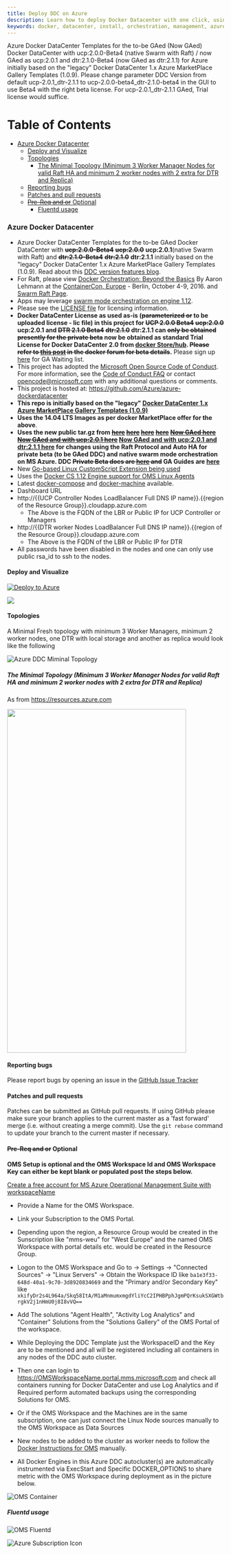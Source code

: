 ```yaml
---
title: Deploy DDC on Azure
description: Learn how to deploy Docker Datacenter with one click, using an ARM (ARM Resource Manager) Template.
keywords: docker, datacenter, install, orchestration, management, azure, swarm
---
```

 Azure Docker DataCenter Templates for the to-be GAed (Now GAed) Docker DataCenter with  ucp:2.0.0-Beta4 (native Swarm with Raft) / now GAed as ucp:2.0.1 and dtr:2.1.0-Beta4 (now GAed as dtr:2.1.1) for Azure initially based on the "legacy" Docker DataCenter 1.x Azure MarketPlace Gallery Templates (1.0.9). Please change parameter DDC Version from default ucp-2.0.1_dtr-2.1.1 to ucp-2.0.0-beta4_dtr-2.1.0-beta4 in the GUI to use Beta4 with the right beta license. For ucp-2.0.1_dtr-2.1.1 GAed, Trial license would suffice.

Table of Contents
=================

   * [Azure Docker Datacenter](#azure-docker-datacenter)
      * [Deploy and Visualize](#deploy-and-visualize)
      * [Topologies](#topologies)
         * [The Minimal Topology (Minimum 3 Worker Manager Nodes for valid Raft HA and minimum 2 worker nodes with 2 extra for DTR and Replica)](#the-minimal-topology-minimum-3-worker-manager-nodes-for-valid-raft-ha-and-minimum-2-worker-nodes-with-2-extra-for-dtr-and-replica)
      * [Reporting bugs](#reporting-bugs)
      * [Patches and pull requests](#patches-and-pull-requests)
      * [<del>Pre-Req and or</del> Optional](#pre-req-and-or-optional)
         * [Fluentd usage](#fluentd-usage)


### Azure Docker Datacenter

* Azure Docker DataCenter Templates for the to-be GAed Docker DataCenter with  **~~ucp:2.0.0-Beta4~~** **~~ucp:2.0.0~~** **ucp:2.0.1**(native Swarm with Raft) and **~~dtr:2.1.0-Beta4~~** **~~dtr:2.1.0~~** **dtr:2.1.1** initially based on the "legacy" Docker DataCenter 1.x Azure MarketPlace Gallery Templates (1.0.9).  Read about this [DDC version features blog](https://blog.docker.com/2016/11/docker-datacenter-adds-enterprise-orchestration-security-policy-refreshed-ui/).
* For Raft, please view [Docker Orchestration: Beyond the Basics](http://events.linuxfoundation.org/sites/events/files/slides/Docker_Orchestration-Aaron_Lehmann.pdf) By Aaron Lehmann at the [ContainerCon, Europe](http://events.linuxfoundation.org/events/containercon-europe/program/slides) - Berlin, October 4-9, 2016.
and [Swarm Raft Page](https://docs.docker.com/engine/swarm/raft/).
*  Apps may leverage [swarm mode orchestration on engine 1.12](https://docs.docker.com/engine/swarm/).
* Please see the [LICENSE file](https://github.com/Azure/azure-dockerdatacenter/blob/master/LICENSE) for licensing information. 
 * **Docker DataCenter License as used as-is (~~parameterized or~~ to be uploaded license - lic file) in this project for ~~UCP 2.0.0 Beta4~~ ~~ucp:2.0.0~~ ucp:2.0.1 and ~~DTR 2.1.0 Beta4~~ ~~dtr:2.1.0~~ dtr:2.1.1 can ~~only be obtained presently for the private beta~~ now be obtained as standard Trial License for Docker DataCenter 2.0 from [docker Store/hub](https://store.docker.com/bundles/docker-datacenter). ~~Please refer to [this post](https://forums.docker.com/t/docker-datacenter-on-engine-1-12-private-beta/23232/1) in the docker forum for beta details~~.** Please sign up [here](https://goo.gl/UTG895) for GA Waiting list.
* This project has adopted the [Microsoft Open Source Code of Conduct](https://opensource.microsoft.com/codeofconduct/). For more information, see the [Code of Conduct FAQ](https://opensource.microsoft.com/codeofconduct/faq/) or contact [opencode@microsoft.com](mailto:opencode@microsoft.com) with any additional questions or comments.
* This project is hosted at: https://github.com/Azure/azure-dockerdatacenter
* **This repo is initially based on the "legacy" [Docker DataCenter 1.x Azure MarketPlace Gallery Templates (1.0.9)](https://gallery.azure.com/artifact/20151001/docker.dockerdatacenterdocker-datacenter.1.0.9/Artifacts/mainTemplate.json)**
 * **Uses the 14.04 LTS Images as per docker MarketPlace offer for the above**.
* **Uses the new public tar.gz from ~~[here](https://packages.docker.com/caas/ucp-2.0.0-beta1_dtr-2.1.0-beta1.tar.gz)~~ ~~[here](https://s3.amazonaws.com/packages.docker.com/caas/ucp-2.0.0-beta3_dtr-2.1.0-beta3.tar.gz)~~ ~~[here](https://packages.docker.com/caas/ucp-2.0.0-beta3_dtr-2.1.0-beta3.tar.gz)~~ ~~[here](https://packages.docker.com/caas/ucp-2.0.0-beta4_dtr-2.1.0-beta4.tar.gz)~~ ~~[Now GAed here](https://packages.docker.com/caas/ucp-2.0.0_dtr-2.1.0.tar.gz)~~ ~~[Now GAed and with ucp:2.0.1 here](https://packages.docker.com/caas/ucp-2.0.1_dtr-2.1.0.tar.gz)~~ [Now GAed and with ucp:2.0.1 and dtr:2.1.1 here](https://packages.docker.com/caas/ucp-2.0.1_dtr-2.1.1.tar.gz) for changes using the Raft Protocol and Auto HA for private beta (to be GAed DDC) and native swarm mode orchestration on MS Azure. DDC ~~Private Beta docs are [here](https://beta.docker.com/docs/ddc) and~~ GA Guides are [here](https://docs.docker.com/datacenter/)**
* New [Go-based Linux CustomScript Extension being used](https://github.com/Azure/custom-script-extension-linux) 
* Uses the [Docker CS 1.12 Engine support for OMS Linux Agents](https://github.com/Microsoft/OMS-Agent-for-Linux/releases)
* Latest [docker-compose](https://github.com/docker/machine/releases) and [docker-machine](https://github.com/docker/machine/releases) available.
* Dashboard URL
 * http://{{UCP Controller Nodes LoadBalancer Full DNS IP name}}.{{region of the Resource Group}}.cloudapp.azure.com
   * The Above is the FQDN of the LBR or Public IP for UCP Controller or Managers
 * http://{{DTR worker Nodes LoadBalancer Full DNS IP name}}.{{region of the Resource Group}}.cloudapp.azure.com
   * The Above is the FQDN of the LBR or Public IP for DTR
* All passwords have been disabled in the nodes and one can only use public rsa_id to ssh to the nodes.

#### Deploy and Visualize
<a href="https://portal.azure.com/#create/Microsoft.Template/uri/https%3A%2F%2Fraw.githubusercontent.com%2FAzure%2Fazure-dockerdatacenter%2Fmaster%2Fazuredeploy.json" target="_blank"><img alt="Deploy to Azure" src="http://azuredeploy.net/deploybutton.png" /></a>

<a href="http://armviz.io/#/?load=https%3A%2F%2Fraw.githubusercontent.com%2FAzure%2Fazure-dockerdatacenter%2Fmaster%2Fazuredeploy.json" target="_blank">  <img src="http://armviz.io/visualizebutton.png" /> </a> 

#### Topologies

A Minimal Fresh topology with minimum 3 Worker Managers, minimum 2 worker nodes, one DTR with local storage and another as replica would look like the following

![Azure DDC Miminal Topology](../images/MinimalFresh2.png)

##### The Minimal Topology (Minimum 3 Worker Manager Nodes for valid Raft HA and minimum 2 worker nodes with 2 extra for DTR and Replica)
 As from https://resources.azure.com 
 
<img src="../images/MinimalTopology.png" width="416" height="800" />
 
#### Reporting bugs

Please report bugs  by opening an issue in the [GitHub Issue Tracker](https://github.com/Azure/azure-dockerdatacenter/issues)

#### Patches and pull requests

Patches can be submitted as GitHub pull requests. If using GitHub please make sure your branch applies to the current master as a 'fast forward' merge (i.e. without creating a merge commit). Use the `git rebase` command to update your branch to the current master if necessary.

#### ~~Pre-Req and or~~ Optional
**OMS Setup is optional and the OMS Workspace Id and OMS Workspace Key can either be kept blank or populated post the steps below.**

[Create a free account for MS Azure Operational Management Suite with workspaceName](https://login.mms.microsoft.com/signin.aspx?signUp=on&ref=ms_mms)

* Provide a Name for the OMS Workspace.

* Link your Subscription to the OMS Portal.

* Depending upon the region, a Resource Group would be created in the Sunscription like "mms-weu" for "West Europe" and the named OMS Workspace with portal details etc. would be created in the Resource Group.

* Logon to the OMS Workspace and Go to -> Settings -> "Connected Sources"  -> "Linux Servers" -> Obtain the Workspace ID like <code>ba1e3f33-648d-40a1-9c70-3d8920834669</code> and the "Primary and/or Secondary Key" like <code>xkifyDr2s4L964a/Skq58ItA/M1aMnmumxmgdYliYcC2IPHBPphJgmPQrKsukSXGWtbrgkV2j1nHmU0j8I8vVQ==</code>

* Add The solutions "Agent Health", "Activity Log Analytics" and "Container" Solutions from the "Solutions Gallery" of the OMS Portal of the workspace.

* While Deploying the DDC Template just the WorkspaceID and the Key are to be mentioned and all will be registered including all containers in any nodes of the DDC auto cluster.

* Then one can login to https://OMSWorkspaceName.portal.mms.microsoft.com and check all containers running for Docker DataCenter and use Log Analytics and if Required perform automated backups using the corresponding Solutions for OMS.

 * Or if the OMS Workspace and the Machines are in the same subscription, one can just connect the Linux Node sources manually to the OMS Workspace as Data Sources
 
 * New nodes to be added to the cluster as worker needs to follow the [Docker Instructions for OMS](https://github.com/Microsoft/OMS-Agent-for-Linux/blob/master/docs/Docker-Instructions.md) manually.

* All Docker Engines in this Azure DDC autocluster(s) are automatically instrumented via ExecStart and Specific DOCKER_OPTIONS to share metric with the OMS Workspace during deployment as in the picture below.

![OMS Container](https://raw.githubusercontent.com/Azure/azure-dockerdatacenter/master/OMSContainer2.png)

##### Fluentd usage
![OMS Fluentd](../images/OMS.png)


![Azure Subscription Icon](../images/Azure.png)

